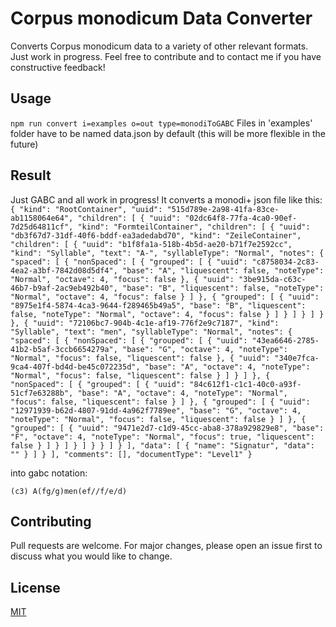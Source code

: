 # Corpus monodicum Data Converter 

Converts Corpus monodicum data to a variety of other relevant formats. Just work in progress. Feel free to contribute and to contact me if you have constructive feedback!

## Usage
``
npm run convert i=examples o=out type=monodiToGABC
``
Files in 'examples' folder have to be named data.json by default (this will be more flexible in the future)

## Result

Just GABC and all work in progress!
It converts a monodi+ json file like this:
``
{
  "kind": "RootContainer",
  "uuid": "515d789e-2a98-41fa-83ce-ab1158064e64",
  "children": [
    {
      "uuid": "02dc64f8-77fa-4ca0-90ef-7d25d64811cf",
      "kind": "FormteilContainer",
      "children": [
        {
          "uuid": "db3f67d7-31df-40f6-bddf-ea3adedabd70",
          "kind": "ZeileContainer",
          "children": [
            {
              "uuid": "b1f8fa1a-518b-4b5d-ae20-b71f7e2592cc",
              "kind": "Syllable",
              "text": "A-",
              "syllableType": "Normal",
              "notes": {
                "spaced": [
                  {
                    "nonSpaced": [
                      {
                        "grouped": [
                          {
                            "uuid": "c8758034-2c83-4ea2-a3bf-7842d08d5df4",
                            "base": "A",
                            "liquescent": false,
                            "noteType": "Normal",
                            "octave": 4,
                            "focus": false
                          },
                          {
                            "uuid": "3be915da-c63c-46b7-b9af-2ac9eb492b40",
                            "base": "B",
                            "liquescent": false,
                            "noteType": "Normal",
                            "octave": 4,
                            "focus": false
                          }
                        ]
                      },
                      {
                        "grouped": [
                          {
                            "uuid": "8975e1f4-5874-4ca3-9644-f289465b49a5",
                            "base": "B",
                            "liquescent": false,
                            "noteType": "Normal",
                            "octave": 4,
                            "focus": false
                          }
                        ]
                      }
                    ]
                  }
                ]
              }
            },
            {
              "uuid": "72106bc7-904b-4c1e-af19-776f2e9c7187",
              "kind": "Syllable",
              "text": "men",
              "syllableType": "Normal",
              "notes": {
                "spaced": [
                  {
                    "nonSpaced": [
                      {
                        "grouped": [
                          {
                            "uuid": "43ea6646-2785-41b2-b5af-3ccb6654279a",
                            "base": "G",
                            "octave": 4,
                            "noteType": "Normal",
                            "focus": false,
                            "liquescent": false
                          },
                          {
                            "uuid": "340e7fca-9ca4-407f-bd4d-be45c072235d",
                            "base": "A",
                            "octave": 4,
                            "noteType": "Normal",
                            "focus": false,
                            "liquescent": false
                          }
                        ]
                      }
                    ]
                  },
                  {
                    "nonSpaced": [
                      {
                        "grouped": [
                          {
                            "uuid": "84c612f1-c1c1-40c0-a93f-51cf7e63288b",
                            "base": "A",
                            "octave": 4,
                            "noteType": "Normal",
                            "focus": false,
                            "liquescent": false
                          }
                        ]
                      },
                      {
                        "grouped": [
                          {
                            "uuid": "12971939-b62d-4807-91dd-4a962f7789ee",
                            "base": "G",
                            "octave": 4,
                            "noteType": "Normal",
                            "focus": false,
                            "liquescent": false
                          }
                        ]
                      },
                      {
                        "grouped": [
                          {
                            "uuid": "9471e2d7-c1d9-45cc-aba8-378a929829e8",
                            "base": "F",
                            "octave": 4,
                            "noteType": "Normal",
                            "focus": true,
                            "liquescent": false
                          }
                        ]
                      }
                    ]
                  }
                ]
              }
            }
          ]
        }
      ],
      "data": [
        {
          "name": "Signatur",
          "data": ""
        }
      ]
    }
  ],
  "comments": [],
  "documentType": "Level1"
}
``

into gabc notation:

``
(c3)
A(fg/g)men(ef//f/e/d) 
``

## Contributing
Pull requests are welcome. For major changes, please open an issue first to discuss what you would like to change.

## License
[MIT](https://choosealicense.com/licenses/mit/)

